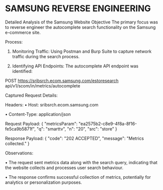 # SAMSUNG REVERSE ENGINEERING
 Detailed Analysis of the Samsung Website 
Objective 
The primary focus was to reverse engineer the autocomplete search functionality on 
the Samsung e-commerce site. 

 Process: 

1. Monitoring Traffic: Using Postman and Burp Suite to capture network traffic 
during the search process. 

2. Identifying API Endpoints: The autocomplete API endpoint was identified: 

 
 
 POST https://sribsrch.ecom.samsung.com/estoresearch
api/v1/scom/in/metrics/autocomplete 


Captured Request Details: 

Headers: 
• Host: sribsrch.ecom.samsung.com 

• Content-Type: application/json 



Request Payload: 
{ 
  "metricsParam": "ea2575b2-c8e9-4f8a-8f16-fe5ca9b5871f", 
  "q": "smarttv", 
  "n": "20", 
  "src": "store" 
} 


Response Payload: 
{ 
  "code": "202 ACCEPTED", 
  "message": "Metrics collected."
 }
 
 
Observations: 

• The request sent metrics data along with the search query, indicating that the 
website collects and processes user search behaviour. 


• The response confirms successful collection of metrics, potentially for analytics 
or personalization purposes.

 
